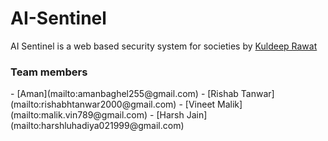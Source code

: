 # AI-Sentinel

AI Sentinel is a web based security system for societies by [Kuldeep Rawat](https://bit.ly/3aDgMRA) <br/>
<h3>Team members</h3>
- [Aman](mailto:amanbaghel255@gmail.com)
- [Rishab Tanwar](mailto:rishabhtanwar2000@gmail.com)
- [Vineet Malik](mailto:malik.vin789@gmail.com)
- [Harsh Jain](mailto:harshluhadiya021999@gmail.com)

